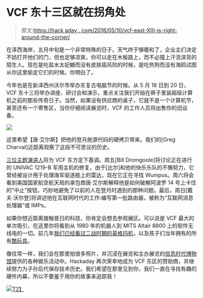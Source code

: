 # VCF 东十三区就在拐角处

> 原文:[https://hack aday . com/2018/05/10/vcf-east-XIII-is-right-around-the-corner/](https://hackaday.com/2018/05/10/vcf-east-xiii-is-right-around-the-corner/)

在泽西海岸，五月中旬是一个非常特殊的日子。天气终于够暖和了，企业主们决定不妨打开他们的门，但也足够凉爽，你可以走在木板路上，而不必撞上汗流浃背的陌生人。现在是吃盐水太妃糖而没有皮肤癌风险的时候，是吃热狗而没有海鸥试图从你这里偷走它们的时候。你明白了。

今年也是在新泽西州沃尔市举办东复古电脑节的时候。从 5 月 18 日到 20 日，VCF 东十三将举办讲座、研讨会和演示，重点关注我们开始在裤子里装超级计算机之前的那些传奇日子。当然，如果没有供应商的桌子，它就不是一个计算机节，甚至还有一个寄售区，当你仔细阅读展览时，VCF 的工作人员将出售你的旧设备。

[![](../Images/aa42508b7d504a94c22cc541bc2d070c.png)](http://vcfed.org/wp/festivals/vintage-computer-festival-east/vcf-east-keynotes/) 

这里希望【唐·艾尔斯】把他的登月舱源代码的硬拷贝带来。我们的[Greg Charvat]近距离观察了这段不可思议的历史。

[三位主题演讲人](http://vcfed.org/wp/festivals/vintage-computer-festival-east/vcf-east-keynotes/)将为 VCF 东方定下基调。周五[Bill Dromgoole]将讨论正在进行的 UNIVAC 1219-B 军用主机的修复。由于[比尔]和他的快乐乐队的不懈努力，它曾经被设计用于处理海军驱逐舰上的雷达，现在它正在寻找 Wumpus。周六将会看到美国国家航空航天局的承包商唐·艾尔斯解释他是如何破解阿波罗 14 号上卡住的“中止”按钮，巧妙地避免了以前的人在登月时遇到的那种问题。最后，周日[戴夫·沃尔登]将讲述他在互联网时代的工作:编写第一批路由器，被称为“互联网消息处理器”或 IMPs。

如果你想近距离接触昔日的科技，你肯定会想去参观展区。可以说是 VCF 最大的单次吸引，在这里你将看到从 1980 年的机器人到 MITS Altair 8800 上的软件无线电的一切。前几年[我们已经看过二战时期的英格玛机](https://hackaday.com/2017/04/03/vcf-east-enigma-machines-in-the-flesh/)，以及孩子们当年拥有的所有[酷玩具](https://hackaday.com/2017/04/02/vcf-east-before-there-was-arduino-we-had-balls/)。

像往常一样，我们会在那里拍很多照片，并沉浸在展览和主办展览的[信息时代博物馆](https://infoage.org)提供的各种娱乐活动中。Hackaday 再次荣幸地成为 VCF 东区的赞助商，并继续努力为子孙后代保存技术历史。我们希望在那里见到你，我们一直在寻找有趣的硬件内幕，所以不要羞于用你的故事来追踪我！

[![](../Images/7a1b0ebf81b7827bb25c66ed47030309.png)T2】](https://hackaday.com/wp-content/uploads/2018/01/vcfp_2018.jpg)
